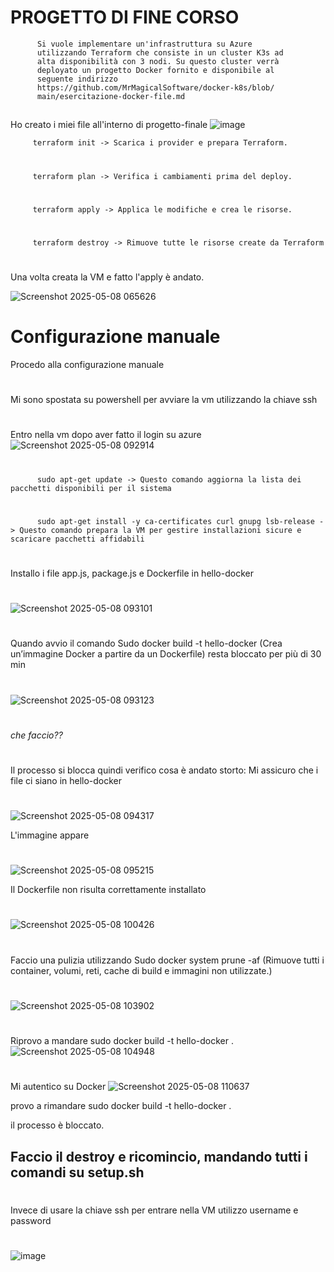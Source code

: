 #  PROGETTO DI FINE CORSO
          Si vuole implementare un'infrastruttura su Azure
          utilizzando Terraform che consiste in un cluster K3s ad
          alta disponibilità con 3 nodi. Su questo cluster verrà
          deployato un progetto Docker fornito e disponibile al
          seguente indirizzo
          https://github.com/MrMagicalSoftware/docker-k8s/blob/
          main/esercitazione-docker-file.md
##

 Ho creato i miei file all'interno di progetto-finale
![image](https://github.com/user-attachments/assets/488a81e6-8392-4830-adb8-b7f467b23d4f)


         terraform init -> Scarica i provider e prepara Terraform.
#
         terraform plan -> Verifica i cambiamenti prima del deploy.
#
         terraform apply -> Applica le modifiche e crea le risorse.
#
         terraform destroy -> Rimuove tutte le risorse create da Terraform
#
Una volta creata la VM e fatto l'apply è andato. 

![Screenshot 2025-05-08 065626](https://github.com/user-attachments/assets/30602280-e383-4f05-b2f3-cb4b9c4d976b)

## 

# Configurazione manuale
Procedo alla configurazione manuale
#
Mi sono spostata su powershell per avviare la vm utilizzando la chiave ssh
#

Entro nella vm dopo aver fatto il login su azure
![Screenshot 2025-05-08 092914](https://github.com/user-attachments/assets/3bf4efa3-1f6d-44e5-a6b5-bd8c3a36f586)
#
          sudo apt-get update -> Questo comando aggiorna la lista dei pacchetti disponibili per il sistema
#
          sudo apt-get install -y ca-certificates curl gnupg lsb-release -> Questo comando prepara la VM per gestire installazioni sicure e scaricare pacchetti affidabili


#
#

Installo i file app.js, package.js e Dockerfile in hello-docker
#
![Screenshot 2025-05-08 093101](https://github.com/user-attachments/assets/532548ee-919c-4971-8722-de4e9066465d)
# 

Quando avvio il comando Sudo docker build -t hello-docker (Crea un’immagine Docker a partire da un Dockerfile) resta bloccato per più di 30 min
#
![Screenshot 2025-05-08 093123](https://github.com/user-attachments/assets/726241dc-41ca-4097-ad82-222356cb9022)
#
*che faccio??*
#
Il processo si blocca quindi verifico cosa è andato storto:
Mi assicuro che i file ci siano in hello-docker
#
![Screenshot 2025-05-08 094317](https://github.com/user-attachments/assets/da8db211-b940-42d2-a99f-a713fc3d1a16)

L'immagine appare
#
![Screenshot 2025-05-08 095215](https://github.com/user-attachments/assets/04dbd469-b100-4581-ab5b-276968565e04)

Il Dockerfile non risulta correttamente installato
#
![Screenshot 2025-05-08 100426](https://github.com/user-attachments/assets/14784c00-ced7-436c-b570-13cfcd10d5f3)

#
Faccio una pulizia utilizzando Sudo docker system prune -af (Rimuove tutti i container, volumi, reti, cache di build e immagini non utilizzate.)

#

![Screenshot 2025-05-08 103902](https://github.com/user-attachments/assets/3743845d-5512-4d18-89a1-553aa902ba28)

#
Riprovo a mandare  sudo docker build -t hello-docker .
![Screenshot 2025-05-08 104948](https://github.com/user-attachments/assets/2a332e6a-4c96-45b0-9274-fb1e9fd13575)

#
Mi autentico su Docker 
![Screenshot 2025-05-08 110637](https://github.com/user-attachments/assets/d1ccf475-6631-4bc3-b808-cb0a74a0001c)

provo a rimandare sudo docker build -t hello-docker .

il processo è bloccato.


## Faccio il destroy e ricomincio, mandando tutti i comandi su setup.sh
#
Invece di usare la chiave ssh per entrare nella VM utilizzo username e password
#
![image](https://github.com/user-attachments/assets/eed094c9-698e-4491-8b3e-d4ece192c1b6)

